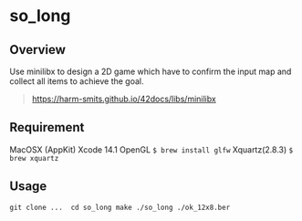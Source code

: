 # so_long

## Overview
Use minilibx to design a 2D game which have to confirm the input map and collect all items to achieve the goal. 
>https://harm-smits.github.io/42docs/libs/minilibx

## Requirement
MacOSX (AppKit) Xcode 14.1
OpenGL `$ brew install glfw`
Xquartz(2.8.3) `$ brew xquartz`

## Usage
`git clone ... 
 cd so_long
 make
 ./so_long ./ok_12x8.ber`
